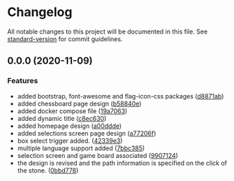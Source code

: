 # Changelog

All notable changes to this project will be documented in this file. See [standard-version](https://github.com/conventional-changelog/standard-version) for commit guidelines.

## 0.0.0 (2020-11-09)


### Features

* added bootstrap, font-awesome and flag-icon-css packages ([d8871ab](https://github.com/ismetkizgin/smart-board-game-angularjs/commit/d8871ab842df40a3707da6a6f8b31795a837270f))
* added chessboard page design ([b58840e](https://github.com/ismetkizgin/smart-board-game-angularjs/commit/b58840e3e2b96b48ec9ee1aeb33d50785ed6281c))
* added docker compose file ([19a7063](https://github.com/ismetkizgin/smart-board-game-angularjs/commit/19a7063f7d9e4c8ef22408077b136736a1613b0a))
* added dynamic title ([c8ec630](https://github.com/ismetkizgin/smart-board-game-angularjs/commit/c8ec6300517d6e8bdbbd1f06fef81ebcf9869fef))
* added homepage design ([a00ddde](https://github.com/ismetkizgin/smart-board-game-angularjs/commit/a00ddde6d330032dc47b79a8e739d9f8b6368750))
* added selections screen page design ([a77206f](https://github.com/ismetkizgin/smart-board-game-angularjs/commit/a77206f2ca134cb9a9767638fb5e7c58190d235c))
* box select trigger added. ([42339e3](https://github.com/ismetkizgin/smart-board-game-angularjs/commit/42339e317fbb2a76ebdee1c4a123299990f9b14b))
* multiple language support added ([7bbc385](https://github.com/ismetkizgin/smart-board-game-angularjs/commit/7bbc385612b3028d844b42033cd2c840f9a52c44))
* selection screen and game board associated ([9907124](https://github.com/ismetkizgin/smart-board-game-angularjs/commit/9907124022c1874bd3c4921293fe0f1256b9e219))
* the design is revised and the path information is specified on the click of the stone. ([0bbd778](https://github.com/ismetkizgin/smart-board-game-angularjs/commit/0bbd778bfc7f2271e8022e6402fa25d6e8a0bfd4))
